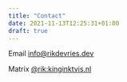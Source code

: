 ```yaml
---
title: "Contact"
date: 2021-11-13T12:25:31+01:00
draft: true
---
```


Email
info@rikdevries.dev

Matrix
[@rik:kinginktvis.nl](@rik:kinginktvis.nl)